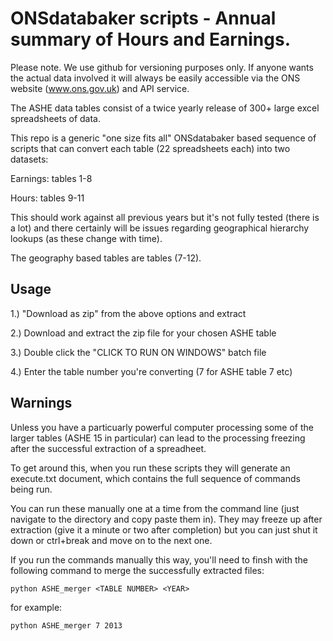 # ONSdatabaker scripts - Annual summary of Hours and Earnings.

Please note. We use github for versioning purposes only. If anyone wants the actual data involved it will always be easily accessible via the ONS website (www.ons.gov.uk) and API service.

The ASHE data tables consist of a twice yearly release of 300+ large excel spreadsheets of data.

This repo is a generic "one size fits all" ONSdatabaker based sequence of scripts that can convert each table (22 spreadsheets each) into two datasets:

Earnings: tables 1-8

Hours: tables 9-11

This should work against all previous years but it's not fully tested (there is a lot) and there certainly will be issues regarding geographical hierarchy lookups (as these change with time).

The geography based tables are tables (7-12).


## Usage

1.) "Download as zip" from the above options and extract

2.) Download and extract the zip file for your chosen ASHE table 

3.) Double click the "CLICK TO RUN ON WINDOWS" batch file

4.) Enter the table number you're converting (7 for ASHE table 7 etc)


## Warnings

Unless you have a particuarly powerful computer processing some of the larger tables (ASHE 15 in particular) can lead to the processing freezing after the successful extraction of a spreadheet.

To get around this, when you run these scripts they will generate an execute.txt document, which contains the full sequence of commands being run. 

You can run these manually one at a time from the command line (just navigate to the directory and copy paste them in). They may freeze up after extraction (give it a minute or two after completion) but you can just shut it down or ctrl+break and move on to the next one.

If you run the commands manually this way, you'll need to finsh with the following command to merge the successfully extracted files:

```python ASHE_merger <TABLE NUMBER> <YEAR> ```

for example:

```python ASHE_merger 7 2013 ```










